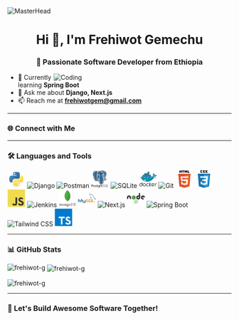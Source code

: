 ![MasterHead](https://user-images.githubusercontent.com/66934377/223913733-deb1d974-787d-43c4-b60d-eff538aa161e.gif)

<h1 align="center">Hi 👋, I'm Frehiwot Gemechu</h1>
<h3 align="center">🚀 Passionate Software Developer from Ethiopia</h3>

<img align="right" alt="Coding" width="400" src="https://img.freepik.com/premium-vector/woman-working-computer-coding-web-development-illustration_1058698-1377.jpg" />

- 🌱 Currently learning **Spring Boot**  
- 💬 Ask me about **Django, Next.js**  
- 📫 Reach me at **frehiwotgem@gmail.com**

---

### 🌐 Connect with Me
<a href="https://linkedin.com/in/frehiwotgemechu" target="blank"></a>

---

### 🛠️ Languages and Tools
<p>
  <img src="https://raw.githubusercontent.com/devicons/devicon/master/icons/python/python-original.svg" alt="Python" width="40" height="40"/> 
  <img src="https://cdn.worldvectorlogo.com/logos/django.svg" alt="Django" width="40" height="40"/> 
  <img src="https://www.vectorlogo.zone/logos/getpostman/getpostman-icon.svg" alt="Postman" width="40" height="40"/>
  <img src="https://raw.githubusercontent.com/devicons/devicon/master/icons/postgresql/postgresql-original-wordmark.svg" alt="PostgreSQL" width="40" height="40"/> 
  <img src="https://www.vectorlogo.zone/logos/sqlite/sqlite-icon.svg" alt="SQLite" width="40" height="40"/> 
  <img src="https://raw.githubusercontent.com/devicons/devicon/master/icons/docker/docker-original-wordmark.svg" alt="Docker" width="40" height="40"/>
  <img src="https://www.vectorlogo.zone/logos/git-scm/git-scm-icon.svg" alt="Git" width="40" height="40"/>
  <img src="https://raw.githubusercontent.com/devicons/devicon/master/icons/html5/html5-original-wordmark.svg" alt="HTML5" width="40" height="40"/>
  <img src="https://raw.githubusercontent.com/devicons/devicon/master/icons/css3/css3-original-wordmark.svg" alt="CSS3" width="40" height="40"/> 
  <img src="https://raw.githubusercontent.com/devicons/devicon/master/icons/javascript/javascript-original.svg" alt="JavaScript" width="40" height="40"/> 
  <img src="https://www.vectorlogo.zone/logos/jenkins/jenkins-icon.svg" alt="Jenkins" width="40" height="40"/>
  <img src="https://raw.githubusercontent.com/devicons/devicon/master/icons/mongodb/mongodb-original-wordmark.svg" alt="MongoDB" width="40" height="40"/> 
  <img src="https://raw.githubusercontent.com/devicons/devicon/master/icons/mysql/mysql-original-wordmark.svg" alt="MySQL" width="40" height="40"/>
  <img src="https://cdn.worldvectorlogo.com/logos/nextjs-2.svg" alt="Next.js" width="40" height="40"/> 
  <img src="https://raw.githubusercontent.com/devicons/devicon/master/icons/nodejs/nodejs-original-wordmark.svg" alt="Node.js" width="40" height="40"/> 
  <img src="https://www.vectorlogo.zone/logos/springio/springio-icon.svg" alt="Spring Boot" width="40" height="40"/> 
  <img src="https://www.vectorlogo.zone/logos/tailwindcss/tailwindcss-icon.svg" alt="Tailwind CSS" width="40" height="40"/> 
  <img src="https://raw.githubusercontent.com/devicons/devicon/master/icons/typescript/typescript-original.svg" alt="TypeScript" width="40" height="40"/>
</p>

---

### 📊 GitHub Stats
<p><img align="left" src="https://github-readme-stats.vercel.app/api/top-langs?username=Frehiwot-G&show_icons=true&locale=en&layout=compact" alt="frehiwot-g" /></p>

<p>&nbsp;<img align="center" src="https://github-readme-stats.vercel.app/api?username=Frehiwot-G&show_icons=true&locale=en" alt="frehiwot-g" /></p>

<p><img align="center" src="https://github-readme-streak-stats.herokuapp.com/?user=Frehiwot-G&" alt="frehiwot-g" /></p>


---

### 🚀 Let's Build Awesome Software Together!
